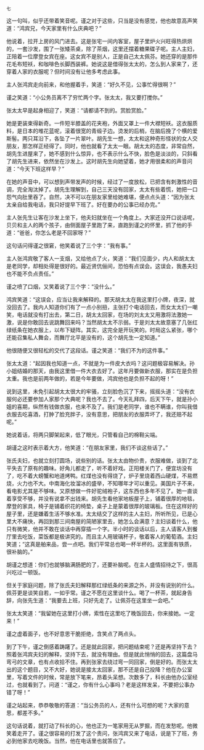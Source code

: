     七 

   这一句叫，似乎还带着笑音呢。谨之对于这些，只当是没有感觉，他也故意高声笑道：“鸿宾兄，今天家里有什么庆典吧？”

   他说着，拉开上房的风门进去。这是张宅一间内客室，屋子里炉火兴旺得热烘烘的，一套沙发，围了一张矮茶桌，除了茶烟，这里还摆着糖果碟子呢。主人主妇，正陪着一位摩登女宾在座。这女宾不是别人，正是自己太太佩芬。她还穿的是那件花毛布短袄，和咖啡色长脚西装裤。她说这是借得张太太的，怎么到人家来了，还穿着人家的衣服呢？但时间没有让他多考虑此事。

   主人张鸿宾走向前来，和他握着手，笑道：“好久不见，公事忙得很啊？”

   谨之笑道：“小公务员离不了穷忙两个字。张太太，我又要打搅你。”

   张太太早是起身相迎了，笑道：“请都请不到的。赏脸赏脸。”

   她是更装束得新奇。一件短半膝盖的花夹袍，外面又罩上一件大襟短袄。这衣服质料，是日本的堆花蓝呢，滚着很宽的青缎子边。烫发的后梢，在脑后挽了个横的爱斯髻。两只耳沿下，各坠了一片翠叶。胡先生一想，太太和这种奇形怪状的女人交朋友，那怎样正经得了。同时，他也就看了太太一眼。胡太太的态度，非常自然，胡先生进屋来了，她不感到什么惊异，也不表示什么不快，脸色是淡淡的，只斜看了胡先生进来，依然坐在沙发上。这时胡先生向她望着，她才用很柔和的声音问道：“今天下班这样早？”

   在她的声音中，可以想到声带发声的时候，经过了一度放松，已把含有刺激性的音调，完全淘汰掉了。胡先生理解到，自己三天没有回家，太太有些着慌，她把一口怨气向肚里吞了。自然，决不可以在朋友家里给她难堪，便点点头道：“因为张太太亲自给我电话，我只好提早下班了。好在要办的公事已经办完。”

   主人张先生让客在沙发上坐下，他夫妇就坐在一个角度上。大家还没开口说话呢，贝贝和主人的两个孩子，由侧面屋子里跑了来，直跑到谨之的怀里，抓了他的手道：“爸爸，你怎么老是不回家呀？”

   这句话问得谨之很窘，他笑着说了三个字：“我有事。”

   主人张鸿宾敬了客人一支烟，又给他点了火，笑道：“我们见面少，内人和胡太太是老同学，却相处得是很好的。最近贤伉俪间，恐怕有点误会。这误会，我愚夫妇也不能不负点责任。”

   谨之喷了口烟，又笑着说了三个字：“没什么。”

   鸿宾笑道：“这误会，应当让我来解释的。那天胡太太在我这里打小牌，夜深，就没回去了。我内人知道你们有了一点小别扭，主张打个电话回去，而女太太们一嘲笑，电话就没有打出去，第二日，胡太太回家，在场的刘太太又用激将法激她一激，说是你敢回去说跳舞回来吗？当然胡太太不示弱。于是刘太太故意塞了几张红绿纸条在她衣服上，以布下疑阵。其实，这完全是开玩笑的。时局这么紧张，哪个还能召集私人舞会，而舞厅北平是没有的，这个胡先生一定知道。”

   他很随便又很轻松的交代了这段话。谨之笑道：“我们不为的这件事。”

   张太太道：“起因我也知道一点，不就是为一件皮大衣吗？这问题极容易解决。孙小姐结婚的那天，由我这里借一件大衣去好了。这年月要做新衣服，那实在是负担太重。我也是前两年做的，若是今年要做，鸿宾他也是负担不起的呀！”

   说到这里，未免引起胡太太很大的牢骚，立刻脸色沉了下来，摇摇头道：“没有衣服何必还要参加人家那个大典呢？我也不去了。今天礼拜四，后天下午，就是孙小姐的喜期，纵然有钱做衣服，也来不及了。我们是老同学，谁也不瞒谁，你叫我借衣服去吃喜酒，打肿了脸充胖子，没有意思，把朋友的衣服弄坏了，我还赔不起呢。”

   她说着话，将两只脚架起来，低了眼光，只管看自己的棉鞋尖端。

   胡谨之这时表示着大方，他笑道：“在朋友家里，我们不谈这些话了。”

   张氏夫妇，也就立刻打圆场，说些别的话。张太太由物价贵，衣服难做，谈到了北平失去了原有的趣味。好角儿都走了，听不着好戏。正阳楼关门了，便宜坊没有了，吃不着大螃蟹和地道烤鸭。红煤也没有得烧了，炉子里烧着西山硬煤，不易燃烧，火力也不大。中南海化妆溜冰的盛举，不知哪年才可以重见。美国片子不来，看电影尤其是不够味。又原想做一件好驼绒袍子，这东西也多年不见了。她一直谈着享受不够，并没有说拿不出钱来。胡先生看他家地板屋子上，铺着很厚的地毯，摩登的家具，椅子是铺着织花的椅垫，桌子上是蒙着很厚的玻璃板。住在这样好的屋子里，还是嫌着生活不够水准。太太结交了这样的主人主妇，所听所见，已是心里大不痛快，再回到那三间南屋的简陋家里去，她怎么会满意？主妇谈着什么，他只有微笑，他并不敢在谈话中再穿插一个字。半小时的谈话以后，主人请客人到餐厅里去吃饭，菜饭都是极讲究的。而且主人用玻璃杯子，敬着客人的葡萄酒。主妇笑道；“这真是舶来品，尝一点吧。我们平常总也喝一杯半杯的。这里面有铁质，很补脑的。”

   胡谨之想道：你们也就够脑满肠肥的了，还要补脑呢。在主人盛情招待之下，很高兴吃过一顿饭。

   但关于家庭问题，除了张氏夫妇解释那红绿纸条的来源之外，并没有说别的什么。佩芬更是谈笑自若，一如乎常。谨之不愿在这里谈什么。喝了一杯茶，就起身告辞，向张先生道：“我要去上班，只好先走了。让佩芬在这里坐一会吧。”

   张太太笑道：“我留她在这里打小牌，索性在这里吃了晚饭回去，你来接她。一定来！”

   谨之虚着面子，也不好意思干脆拒绝，含笑点了两点头。

   到了下午，谨之倒感着踌躇了。还是就此回家，把问题结束呢？还是再坚持下去？照着张鸿宾夫妇的解释，坚持下去，就没有理由。但是就此悄悄的回去，这篇盘马弯弓的文章，也有点收拾不住。再到张家去绕过弯一同回家，倒是好的。而张太太出的这个题目，又不大好，她说是接太太回家，那不还是自己投降？他在办公室里，写着文件的时候，常是放下笔来，昂着头呆想。次数多了，科长由他办公室经过，也就看到了。问道：“谨之，你有什么心事吗？老是这样发呆，不要把公事办错了呀！”

   谨之站起来，恭恭敬敬的答道：“当公务员的人，还有什么可想的呢？大家的意思，都差不多。”

   这句话说着，就打动了科长的心，他也正为一笔家用无从罗掘，而在发愁呢。他微笑着走开了。谨之很容易的打发了这个责问，张鸿宾又来了电话，说是下了班，务必到他家去吃晚饭。当然，他在电话里也就答应了。

